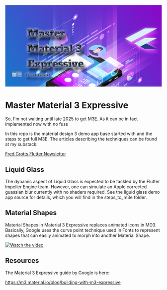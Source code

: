 ![image header](./media/image-header.png)

# Master Material 3 Expressive

So, I'm not waiting until late 2025 to get M3E. As it can be in fact implemented now with no fuss

In this repo is the material design 3 demo app base started with and the steps to get 
full M3E. The articles describing the techniques can be found at my substack:

[Fred Grotts Flutter Newsletter](https://fredgrott.substack.com)

## Liquid Glass

The dynamic aspect of Liquid Glass is expected to be tackled by the Flutter
Impeller Engine team. However, one can simulate an Apple corrected guassian 
blur currently with no shaders required. See the liguid glass demo app source
for details, which you will find in the steps_to_m3e folder.

## Material Shapes

Material Shapes in Material 3 Expressive replaces animated icons in MD3. Basically,
Google uses the curve point technique used in Fonts to represent shapes that
can easily animated to morph into another Material Shape.

[![Watch the video](https://img.youtube.com/vi/DpJ8L25tB0s?si=Mabamb-ptZkq9yPX/default.jpg)](https://youtu.be/DpJ8L25tB0s?si=Mabamb-ptZkq9yPX)





## Resources

The Material 3 Expressive guide by Google is here:

https://m3.material.io/blog/building-with-m3-expressive

